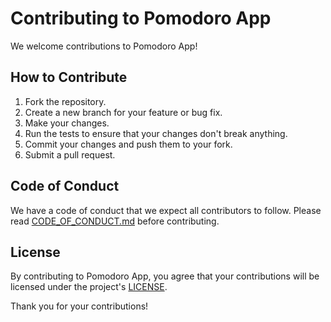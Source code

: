 # Contributing to Pomodoro App

We welcome contributions to Pomodoro App!

## How to Contribute

1. Fork the repository.
2. Create a new branch for your feature or bug fix.
3. Make your changes.
4. Run the tests to ensure that your changes don't break anything.
5. Commit your changes and push them to your fork.
6. Submit a pull request.

## Code of Conduct

We have a code of conduct that we expect all contributors to follow. Please read [CODE_OF_CONDUCT.md](CODE_OF_CONDUCT.md) before contributing.

## License

By contributing to Pomodoro App, you agree that your contributions will be licensed under the project's [LICENSE](LICENSE).

Thank you for your contributions!
